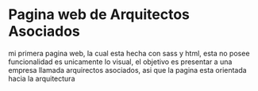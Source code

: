 # Pagina web de Arquitectos Asociados
mi primera pagina web, la cual esta hecha con sass y html, esta no posee funcionalidad es unicamente lo visual, el objetivo es presentar a una empresa llamada arquirectos asociados, asi que la pagina esta orientada hacia la arquitectura
